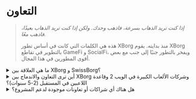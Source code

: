 # التعاون

> _إذا كنت تريد الذهاب بسرعة، فاذهب وحدك. ولكن إذا كنت تريد الذهاب بعيدًا، فاذهب معًا._&#x20;
>
>
>
> هذه هي الكلمات التي كانت في أساس تطور XBorg منذ بدايته. يقوم XBorg بالتطوير في تقاطع GameFi و SocialFi، ويفخر بالتطور جنبًا إلى جنب مع بعض أقوى المطورين في هذا المجال.

<details>

<summary>ما هي العلاقة بين XBorg و SwissBorg؟</summary>

XBorg هو مشروع الألعاب التابع لشركة SwissBorg، وهي تطبيق مرموق لإدارة الثروات الرقمية الأوروبية يتمتع بأكثر من 750،000 مستخدم موثق. العلاقة بين SwissBorg و XBorg تتجاوز بكثير مجرد شراكة أو استثمار بسيط، حيث ترتبط الكيانين بشكل وثيق بطريقة متبادلة المنفعة. يتمتع XBorg بالعديد من الفوائد من SwissBorg، بما في ذلك الوصول إلى الدعم التسويقي والمشورة القانونية والتوجيه الاستراتيجي ومساعدة الموارد البشرية وشبكة واسعة من المؤسسين والمستثمرين المؤثرين.

#### ما هي الفوائد لصالح SwissBorg؟

وبالتالي، يعزز نجاح XBorg القيمة الجوهرية لشركة SwissBorg، بما في ذلك حقوق المساهمة وقيمة الرمز. يعد XBorg أمرًا حاسمًا في الحفاظ على أهمية SwissBorg في صناعة الألعاب، وهو عامل رئيسي في تعزيز انتشار العملات المشفرة. يتم الإشارة إلى منتجات SwissBorg بشكل متكرر في عروض XBorg، مثل KYC لمنصة الإطلاق وOff/On ramp لجواز السفر اللعبة. علاوة على ذلك، سيتم منح فوائد لرمز CHSB أيضًا داخل بروتوكول XBorg. علاوة على ذلك، يتمتع XBorg بالاستقلال المالي، مما يحول دون استهلاك معدل حرق SwissBorg.

</details>

<details>

<summary>أين ترى التعاون والاندماج بين XBorg وشركات الألعاب الكبيرة في الويب 2 وقاعدة اللاعبين في المستقبل (2-5 سنوات)؟</summary>

يسعى XBorg بشكل استراتيجي للتفاوض مع ناشري الألعاب الكبيرة للحصول على اتفاقيات ترخيص توفر وصولًا إلى بيانات اللعبة القيمة. ونحن نتطلع إلى أن تدرك الشركات الرائدة في مجال الألعاب بشكل متزايد الإمكانات الهائلة لتكنولوجيانا المبتكرة وتسعى لدمجها في منصاتها لتعزيز تجربة المستخدم. بالإضافة إلى ذلك، يستكشف XBorg بنشاط فرص التعاون مع فرق الرياضات الإلكترونية والمؤثرين البارزين في الويب 2، حيث نشارك في مناقشات واعدة ومثمرة معهم. هذه الشراكات الاستراتيجية مستعدة لتسريع نمو وتوسيع منصتنا الرائدة.

</details>

<details>

<summary>هل هناك أي شراكات أو تعاونات موجودة لدعم المشروع؟</summary>

أولاً، XBorg هو مشروع الألعاب التابع لشركة SwissBorg، والعلاقة تتجاوز اتفاقية الشراكة البسيطة، حيث تتجذر عملياتنا بشكل عميق مع SwissBorg. نستفيد من مساعدة المسؤولين التنفيذيين في SwissBorg، والمشورة القانونية، والتنشيطات التسويقية، واستقطاب المواهب. يساعد SwissBorg XBorg على النمو والعكس بالعكس.

فيما يتعلق بشراكاتنا، قمنا بشراكة مع علامات تجارية بارزة في الويب 3 مثل

* [**Brave Software**](https://brave.com/)
* [**Polygon Gaming**](https://polygon.technology/)
* [**Yield Guild Games**](https://www.yieldguild.io/)
* [**Mantle Network**](https://www.mantle.xyz/)
* [**Ultra**](https://ultra.io/)
* [**Myria**](https://myria.com/)
* [**Zilliqa**](https://www.zilliqa.com/)
* [**Community Gaming**](https://www.communitygaming.io/)
* [**Polkastarter Gaming**](https://polkastarter.gg/)

وشركات في الويب 2 مثل [TeamBDS](https://teambds.gg/)

بالإضافة إلى ذلك، قمنا بشراكة مع أكثر من 30 لعبة في الويب 3.

</details>